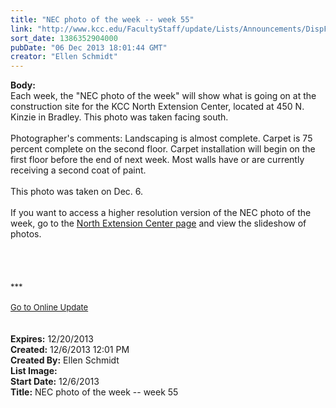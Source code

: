 ```yaml
---
title: "NEC photo of the week -- week 55"
link: "http://www.kcc.edu/FacultyStaff/update/Lists/Announcements/DispForm.aspx?ID=1358"
sort_date: 1386352904000
pubDate: "06 Dec 2013 18:01:44 GMT"
creator: "Ellen Schmidt"
---
```


<div><b>Body:</b> <div class="ExternalClassE2FA126F472E47E081322FE842E8AEFB"><div>Each week, the &quot;NEC photo of the week&quot; will show what is going on at the construction site for the KCC North Extension Center, located at 450 N. Kinzie in Bradley. This photo was taken facing south.</div>
<div>
<div>
<div><br />Photographer's comments: Landscaping is almost complete. Carpet is 75 percent complete on the second floor. Carpet installation will begin on the first floor before the end of next week. Most walls have or are currently receiving a second coat of paint. </div>
<div> </div>
<div></div>
<div></div>
<div>This photo was taken on Dec. 6.</div>
<div><br />If you want to access a higher resolution version of the NEC photo of the week, go to the <a href="/Community/Collegeinfo/collegelocations/Pages/nec.aspx">North Extension Center page</a> and view the slideshow of photos. </div>
<div></div>
<div></div>
<div></div>
<div></div>
<div></div>
<div></div>
<div></div>
<div>
<div></div>
<div></div>
<div></div>
<div></div>
<div></div>
<div></div>
<div></div>
<div></div>
<div></div>
<div></div>
<div></div>
<div></div>
<div></div>
<div></div>
<div></div>
<div> </div>
<div> </div>
<div> </div>
<div><br />
<div></div>
<div>
<div>
<div></div>
<div><font size="2">***</font></div>
<div><font size="2"></font> </div>
<div><font size="2"></font></div>
<div><font size="2"></font></div>
<div><font size="2"></font></div>
<div><font size="2"></font></div>
<div><font size="2"></font></div>
<div><font size="2"></font></div>
<div><font size="2"></font></div>
<div><font size="2"></font></div>
<div><font size="2"></font></div>
<div><font size="2"></font></div>
<div><font size="2"></font></div>
<div><font size="2"></font></div>
<div><font size="2"></font></div>
<div><font size="2"></font></div>
<div><font size="2"><a href="/FacultyStaff/update/Pages/dailyupdate.aspx">Go to Online Update</a></font></div>
<div></div>
<div><font size="2"></font></div>
<div><font size="2"></font> </div>
<div> </div></div></div></div></div></div></div></div></div>
<div><b>Expires:</b> 12/20/2013</div>
<div><b>Created:</b> 12/6/2013 12:01 PM</div>
<div><b>Created By:</b> Ellen Schmidt</div>
<div><b>List Image:</b> <a href="http://www.kcc.edu/SiteCollectionImages/NEC-2013-12-06.jpg"></a></div>
<div><b>Start Date:</b> 12/6/2013</div>
<div><b>Title:</b> NEC photo of the week -- week 55</div>
